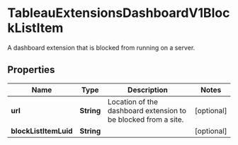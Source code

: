 

# TableauExtensionsDashboardV1BlockListItem

A dashboard extension that is blocked from running on a server.

## Properties

| Name | Type | Description | Notes |
|------------ | ------------- | ------------- | -------------|
|**url** | **String** | Location of the dashboard extension to be blocked from a site. |  [optional] |
|**blockListItemLuid** | **String** |  |  [optional] |



